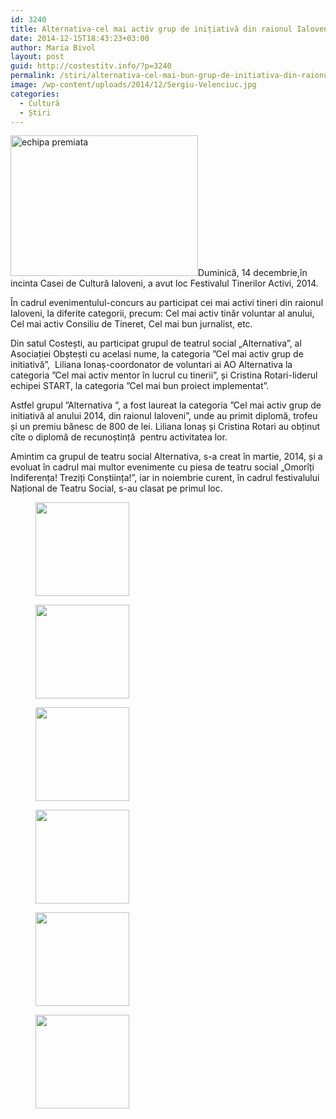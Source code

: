 ```yaml
---
id: 3240
title: Alternativa-cel mai activ grup de inițiativă din raionul Ialoveni în anul 2014
date: 2014-12-15T18:43:23+03:00
author: Maria Bivol
layout: post
guid: http://costestitv.info/?p=3240
permalink: /stiri/alternativa-cel-mai-bun-grup-de-initiativa-din-raionul-ialoveni-in-anul-2014/
image: /wp-content/uploads/2014/12/Sergiu-Velenciuc.jpg
categories:
  - Cultură
  - Știri
---
```

[<img class="alignleft size-medium wp-image-3241" src="/wp-content/uploads/2014/12/echipa-premiata-300x225.jpg" alt="echipa premiata" width="300" height="225" srcset="http://costestitv.ddev.local/wp-content/uploads/2014/12/echipa-premiata-300x225.jpg 300w, http://costestitv.ddev.local/wp-content/uploads/2014/12/echipa-premiata-45x35.jpg 45w, http://costestitv.ddev.local/wp-content/uploads/2014/12/echipa-premiata.jpg 1024w" sizes="(max-width: 300px) 100vw, 300px" />](/wp-content/uploads/2014/12/echipa-premiata.jpg)Duminică, 14 decembrie,în incinta Casei de Cultură Ialoveni, a avut loc Festivalul Tinerilor Activi, 2014.

În cadrul evenimentulul-concurs au participat cei mai activi tineri din raionul Ialoveni, la diferite categorii, precum: Cel mai activ tinăr voluntar al anului, Cel mai activ Consiliu de Tineret, Cel mai bun jurnalist, etc.

Din satul Costești, au participat grupul de teatrul social „Alternativa”, al Asociației Obștești cu acelasi nume, la categoria ”Cel mai activ grup de initiativă”,  Liliana Ionaș-coordonator de voluntari ai AO Alternativa la categoria ”Cel mai activ mentor în lucrul cu tinerii”, și Cristina Rotari-liderul echipei START, la categoria ”Cel mai bun proiect implementat”.

Astfel grupul ”Alternativa ”, a fost laureat la categoria ”Cel mai activ grup de initiativă al anului 2014, din raionul Ialoveni”, unde au primit diplomă, trofeu și un premiu bănesc de 800 de lei. Liliana Ionaș și Cristina Rotari au obținut cîte o diplomă de recunoștință  pentru activitatea lor.

Amintim ca grupul de teatru social Alternativa, s-a creat în martie, 2014, și a evoluat în cadrul mai multor evenimente cu piesa de teatru social „Omorîți Indiferența! Treziți Conștiința!”, iar in noiembrie curent, în cadrul festivalului Național de Teatru Social, s-au clasat pe primul loc.

<div id='gallery-21' class='gallery galleryid-3240 gallery-columns-3 gallery-size-thumbnail'>
  <figure class='gallery-item'> 
  
  <div class='gallery-icon landscape'>
    <a href='http://costestitv.ddev.local/stiri/alternativa-cel-mai-bun-grup-de-initiativa-din-raionul-ialoveni-in-anul-2014/attachment/echipa-3/'><img width="150" height="150" src="http://costestitv.ddev.local/wp-content/uploads/2014/12/echipa-150x150.jpg" class="attachment-thumbnail size-thumbnail" alt="" /></a>
  </div></figure><figure class='gallery-item'> 
  
  <div class='gallery-icon landscape'>
    <a href='http://costestitv.ddev.local/stiri/alternativa-cel-mai-bun-grup-de-initiativa-din-raionul-ialoveni-in-anul-2014/attachment/echipa2-2/'><img width="150" height="150" src="http://costestitv.ddev.local/wp-content/uploads/2014/12/echipa2-150x150.jpg" class="attachment-thumbnail size-thumbnail" alt="" /></a>
  </div></figure><figure class='gallery-item'> 
  
  <div class='gallery-icon landscape'>
    <a href='http://costestitv.ddev.local/stiri/alternativa-cel-mai-bun-grup-de-initiativa-din-raionul-ialoveni-in-anul-2014/attachment/liliana-ionas/'><img width="150" height="150" src="http://costestitv.ddev.local/wp-content/uploads/2014/12/liliana-ionas-150x150.jpg" class="attachment-thumbnail size-thumbnail" alt="" /></a>
  </div></figure><figure class='gallery-item'> 
  
  <div class='gallery-icon landscape'>
    <a href='http://costestitv.ddev.local/stiri/alternativa-cel-mai-bun-grup-de-initiativa-din-raionul-ialoveni-in-anul-2014/attachment/p1300023/'><img width="150" height="150" src="http://costestitv.ddev.local/wp-content/uploads/2014/12/P1300023-150x150.jpg" class="attachment-thumbnail size-thumbnail" alt="" /></a>
  </div></figure><figure class='gallery-item'> 
  
  <div class='gallery-icon landscape'>
    <a href='http://costestitv.ddev.local/stiri/alternativa-cel-mai-bun-grup-de-initiativa-din-raionul-ialoveni-in-anul-2014/attachment/rotari-cristina/'><img width="150" height="150" src="http://costestitv.ddev.local/wp-content/uploads/2014/12/rotari-cristina-150x150.jpg" class="attachment-thumbnail size-thumbnail" alt="" /></a>
  </div></figure><figure class='gallery-item'> 
  
  <div class='gallery-icon landscape'>
    <a href='http://costestitv.ddev.local/stiri/alternativa-cel-mai-bun-grup-de-initiativa-din-raionul-ialoveni-in-anul-2014/attachment/sergiu-velenciuc/'><img width="150" height="150" src="http://costestitv.ddev.local/wp-content/uploads/2014/12/Sergiu-Velenciuc-150x150.jpg" class="attachment-thumbnail size-thumbnail" alt="" /></a>
  </div></figure>
</div>